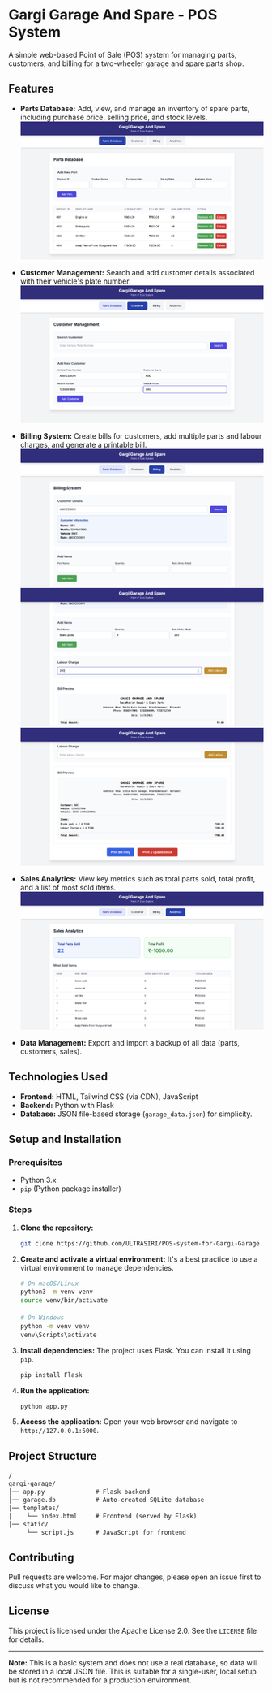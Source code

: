 # Gargi Garage And Spare - POS System

A simple web-based Point of Sale (POS) system for managing parts, customers, and billing for a two-wheeler garage and spare parts shop.

## Features

* **Parts Database:** Add, view, and manage an inventory of spare parts, including purchase price, selling price, and stock levels.
  ![Parts Database](images/partsDatabase.png)
  
* **Customer Management:** Search and add customer details associated with their vehicle's plate number.
    ![customer](images/customer.png)

* **Billing System:** Create bills for customers, add multiple parts and labour charges, and generate a printable bill.
  ![billing](images/billing1.png)
  ![billing](images/billing2.png)
  ![billing](images/bill.png)

* **Sales Analytics:** View key metrics such as total parts sold, total profit, and a list of most sold items.
    ![Parts Database](images/analytics.png)

* **Data Management:** Export and import a backup of all data (parts, customers, sales).


## Technologies Used

* **Frontend:** HTML, Tailwind CSS (via CDN), JavaScript
* **Backend:** Python with Flask
* **Database:** JSON file-based storage (`garage_data.json`) for simplicity.

## Setup and Installation

### Prerequisites

* Python 3.x
* `pip` (Python package installer)

### Steps

1.  **Clone the repository:**
    ```bash
    git clone https://github.com/ULTRASIRI/POS-system-for-Gargi-Garage.git
    ```

2.  **Create and activate a virtual environment:**
    It's a best practice to use a virtual environment to manage dependencies.
    ```bash
    # On macOS/Linux
    python3 -m venv venv
    source venv/bin/activate

    # On Windows
    python -m venv venv
    venv\Scripts\activate
    ```

3.  **Install dependencies:**
    The project uses Flask. You can install it using `pip`.
    ```bash
    pip install Flask
    ```

4.  **Run the application:**
    ```bash
    python app.py
    ```

5.  **Access the application:**
    Open your web browser and navigate to `http://127.0.0.1:5000`.

## Project Structure

```
/
gargi-garage/
│── app.py              # Flask backend
│── garage.db           # Auto-created SQLite database
│── templates/
│    └── index.html     # Frontend (served by Flask)
│── static/
     └── script.js      # JavaScript for frontend
```

## Contributing

Pull requests are welcome. For major changes, please open an issue first to discuss what you would like to change.

## License

This project is licensed under the Apache License 2.0. See the `LICENSE` file for details.

---

**Note:** This is a basic system and does not use a real database, so data will be stored in a local JSON file. This is suitable for a single-user, local setup but is not recommended for a production environment.
